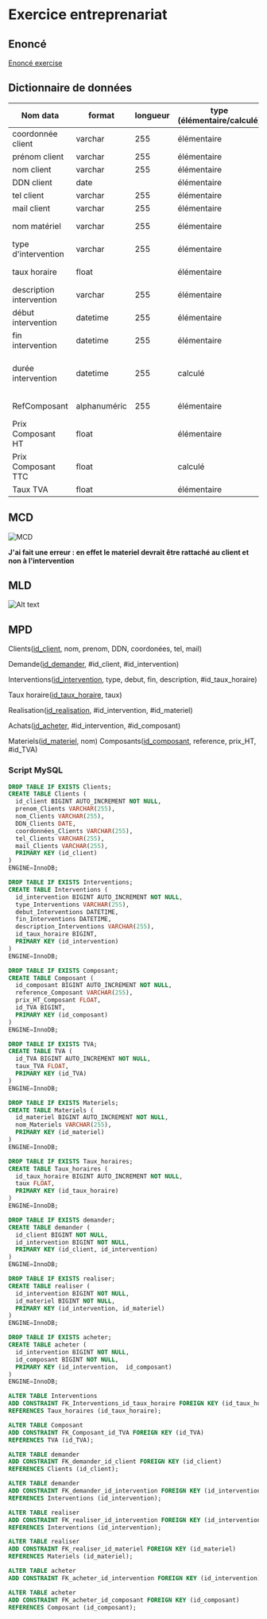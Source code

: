 # Exercice entreprenariat

## Enoncé

[Enoncé exercise](./Exercice_3.docx)

## Dictionnaire de données

| Nom data | format | longueur | type (élémentaire/calculé) | règle de calcul | règle de gestion | source |
| --- | --- | --- | --- | --- | --- | --- |
| coordonnée client | varchar | 255 | élémentaire | | | table client |
| prénom client | varchar | 255 | élémentaire | | | table client |
| nom client | varchar | 255 | élémentaire | | | table client |
| DDN client | date |  | élémentaire | | | table client |
| tel client | varchar | 255 | élémentaire | | | table client |
| mail client | varchar | 255 | élémentaire | | | table client |
| nom matériel | varchar | 255 | élémentaire | | | table materiel |
| type d'intervention | varchar | 255 | élémentaire | | | table intervention |
| taux horaire | float | | élémentaire | | | table taux_horaire |
| description intervention | varchar | 255 | élémentaire | | | table intervention |
| début intervention | datetime | 255 | élémentaire | | | table intervention |
| fin intervention | datetime | 255 | élémentaire | | | table intervention |
| durée intervention | datetime | 255 | calculé | différence entre début et fin d'intervention | fin intervention - début intervention | table intervention |
| RefComposant | alphanuméric | 255 | élémentaire |  |  | table composant |
| Prix Composant HT | float | | élémentaire |  |  | table composant |
| Prix Composant TTC | float | | calculé | Prix HT soumis à la TVA | Prix HT * TVA | table composant |
| Taux TVA | float | | élémentaire | |  | table TVA |

## MCD

![MCD](image-1.png)

**J'ai fait une erreur : en effet le materiel devrait être rattaché au client et non à l'intervention**

## MLD

![Alt text](image-2.png)

## MPD

Clients(<u>id_client</u>, nom, prenom, DDN, coordonées, tel, mail)

Demande(<u>id_demander</u>, #id_client, #id_intervention)

Interventions(<u>id_intervention</u>, type, debut, fin, description, #id_taux_horaire)

Taux horaire(<u>id_taux_horaire</u>, taux)

Realisation(<u>id_realisation</u>, #id_intervention, #id_materiel)

Achats(<u>id_acheter</u>, #id_intervention, #id_composant)

Materiels(<u>id_materiel</u>, nom)
Composants(<u>id_composant</u>, reference, prix_HT, #id_TVA)

### Script MySQL
```SQL
DROP TABLE IF EXISTS Clients;
CREATE TABLE Clients (
  id_client BIGINT AUTO_INCREMENT NOT NULL,
  prenom_Clients VARCHAR(255),
  nom_Clients VARCHAR(255),
  DDN_Clients DATE,
  coordonnées_Clients VARCHAR(255),
  tel_Clients VARCHAR(255),
  mail_Clients VARCHAR(255),
  PRIMARY KEY (id_client)
)
ENGINE=InnoDB;

DROP TABLE IF EXISTS Interventions;
CREATE TABLE Interventions (
  id_intervention BIGINT AUTO_INCREMENT NOT NULL,
  type_Interventions VARCHAR(255),
  debut_Interventions DATETIME,
  fin_Interventions DATETIME,
  description_Interventions VARCHAR(255),
  id_taux_horaire BIGINT,
  PRIMARY KEY (id_intervention)
)
ENGINE=InnoDB;

DROP TABLE IF EXISTS Composant;
CREATE TABLE Composant (
  id_composant BIGINT AUTO_INCREMENT NOT NULL,
  reference_Composant VARCHAR(255),
  prix_HT_Composant FLOAT,
  id_TVA BIGINT,
  PRIMARY KEY (id_composant)
)
ENGINE=InnoDB;

DROP TABLE IF EXISTS TVA;
CREATE TABLE TVA (
  id_TVA BIGINT AUTO_INCREMENT NOT NULL,
  taux_TVA FLOAT,
  PRIMARY KEY (id_TVA)
)
ENGINE=InnoDB;

DROP TABLE IF EXISTS Materiels;
CREATE TABLE Materiels (
  id_materiel BIGINT AUTO_INCREMENT NOT NULL,
  nom_Materiels VARCHAR(255),
  PRIMARY KEY (id_materiel)
)
ENGINE=InnoDB;

DROP TABLE IF EXISTS Taux_horaires;
CREATE TABLE Taux_horaires (
  id_taux_horaire BIGINT AUTO_INCREMENT NOT NULL,
  taux FLOAT,
  PRIMARY KEY (id_taux_horaire)
)
ENGINE=InnoDB;

DROP TABLE IF EXISTS demander;
CREATE TABLE demander (
  id_client BIGINT NOT NULL,
  id_intervention BIGINT NOT NULL,
  PRIMARY KEY (id_client, id_intervention)
)
ENGINE=InnoDB;

DROP TABLE IF EXISTS realiser;
CREATE TABLE realiser (
  id_intervention BIGINT NOT NULL,
  id_materiel BIGINT NOT NULL,
  PRIMARY KEY (id_intervention, id_materiel)
)
ENGINE=InnoDB;

DROP TABLE IF EXISTS acheter;
CREATE TABLE acheter (
  id_intervention BIGINT NOT NULL,
  id_composant BIGINT NOT NULL,
  PRIMARY KEY (id_intervention,  id_composant)
)
ENGINE=InnoDB;

ALTER TABLE Interventions
ADD CONSTRAINT FK_Interventions_id_taux_horaire FOREIGN KEY (id_taux_horaire)
REFERENCES Taux_horaires (id_taux_horaire);

ALTER TABLE Composant
ADD CONSTRAINT FK_Composant_id_TVA FOREIGN KEY (id_TVA)
REFERENCES TVA (id_TVA);

ALTER TABLE demander
ADD CONSTRAINT FK_demander_id_client FOREIGN KEY (id_client)
REFERENCES Clients (id_client);

ALTER TABLE demander
ADD CONSTRAINT FK_demander_id_intervention FOREIGN KEY (id_intervention)
REFERENCES Interventions (id_intervention);

ALTER TABLE realiser
ADD CONSTRAINT FK_realiser_id_intervention FOREIGN KEY (id_intervention)
REFERENCES Interventions (id_intervention);

ALTER TABLE realiser
ADD CONSTRAINT FK_realiser_id_materiel FOREIGN KEY (id_materiel)
REFERENCES Materiels (id_materiel);

ALTER TABLE acheter
ADD CONSTRAINT FK_acheter_id_intervention FOREIGN KEY (id_intervention) REFERENCES Interventions (id_intervention);

ALTER TABLE acheter
ADD CONSTRAINT FK_acheter_id_composant FOREIGN KEY (id_composant)
REFERENCES Composant (id_composant); 
```
